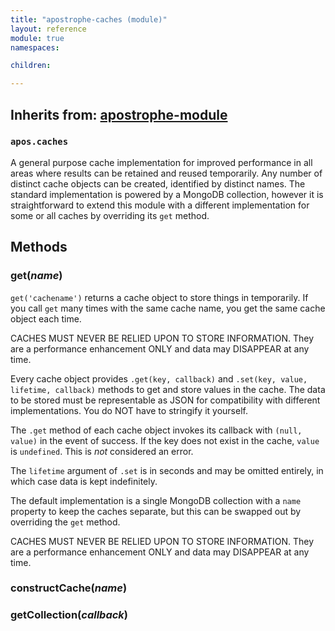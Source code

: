 ```yaml
---
title: "apostrophe-caches (module)"
layout: reference
module: true
namespaces:

children:

---
```

## Inherits from: [apostrophe-module](../apostrophe-module/index.html)
### `apos.caches`
A general purpose cache implementation for improved performance in all areas
where results can be retained and reused temporarily. Any number of distinct cache
objects can be created, identified by distinct names. The standard implementation
is powered by a MongoDB collection, however it is straightforward to extend this
module with a different implementation for some or all caches by overriding
its `get` method.


## Methods
### get(*name*)
`get('cachename')` returns a cache object to store things in
temporarily. If you call `get` many times with the same cache name,
you get the same cache object each time.

CACHES MUST NEVER BE RELIED UPON TO STORE INFORMATION. They are a
performance enhancement ONLY and data may DISAPPEAR at any time.

Every cache object provides `.get(key, callback)` and
`.set(key, value, lifetime, callback)` methods to get
and store values in the cache. The data to be
stored must be representable as JSON for compatibility with
different implementations. You do NOT have to stringify it yourself.

The `.get` method of each cache object invokes its callback with `(null, value)` in the event
of success. If the key does not exist in the cache, `value`
is `undefined`. This is *not* considered an error.

The `lifetime` argument of `.set` is in seconds and may be omitted
entirely, in which case data is kept indefinitely.

The default implementation is a single MongoDB collection with a
`name` property to keep the caches separate, but this
can be swapped out by overriding the `get` method.

CACHES MUST NEVER BE RELIED UPON TO STORE INFORMATION. They are a
performance enhancement ONLY and data may DISAPPEAR at any time.
### constructCache(*name*)

### getCollection(*callback*)

